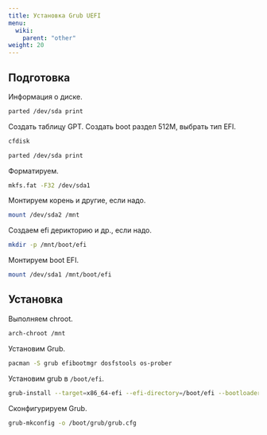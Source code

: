 ```yaml
---
title: Установка Grub UEFI
menu:
  wiki:
    parent: "other"
weight: 20
---
```


## Подготовка

Информация о диске.

```bash
parted /dev/sda print
```

Создать таблицу GPT. Создать boot раздел 512M, выбрать тип EFI.

```bash
cfdisk
```

```bash
parted /dev/sda print
```

Форматируем.

```bash
mkfs.fat -F32 /dev/sda1
```

Монтируем корень и другие, если надо.

```bash
mount /dev/sda2 /mnt
```

Создаем efi дерикторию и др., если надо.

```bash
mkdir -p /mnt/boot/efi
```

Монтируем boot EFI.

```bash
mount /dev/sda1 /mnt/boot/efi
```

## Установка

Выполняем chroot.

```bash
arch-chroot /mnt
```

Установим Grub.

```bash
pacman -S grub efibootmgr dosfstools os-prober
```

Установим grub в `/boot/efi`.

```bash
grub-install --target=x86_64-efi --efi-directory=/boot/efi --bootloader-id=Arch --force
```

Сконфигурируем Grub.

```bash
grub-mkconfig -o /boot/grub/grub.cfg
```
